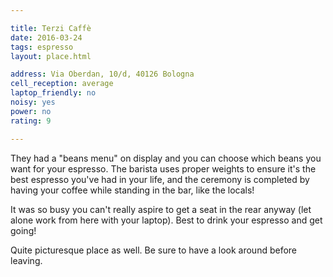 ```yaml
---

title: Terzi Caffè
date: 2016-03-24
tags: espresso
layout: place.html

address: Via Oberdan, 10/d, 40126 Bologna
cell_reception: average
laptop_friendly: no
noisy: yes
power: no
rating: 9

---
```


They had a "beans menu" on display and you can choose which beans you want for your espresso. The barista uses proper weights to ensure it's the best espresso you've had in your life, and the ceremony is completed by having your coffee while standing in the bar, like the locals!

It was so busy you can't really aspire to get a seat in the rear anyway (let alone work from here with your laptop). Best to drink your espresso and get going!

Quite picturesque place as well. Be sure to have a look around before leaving.
